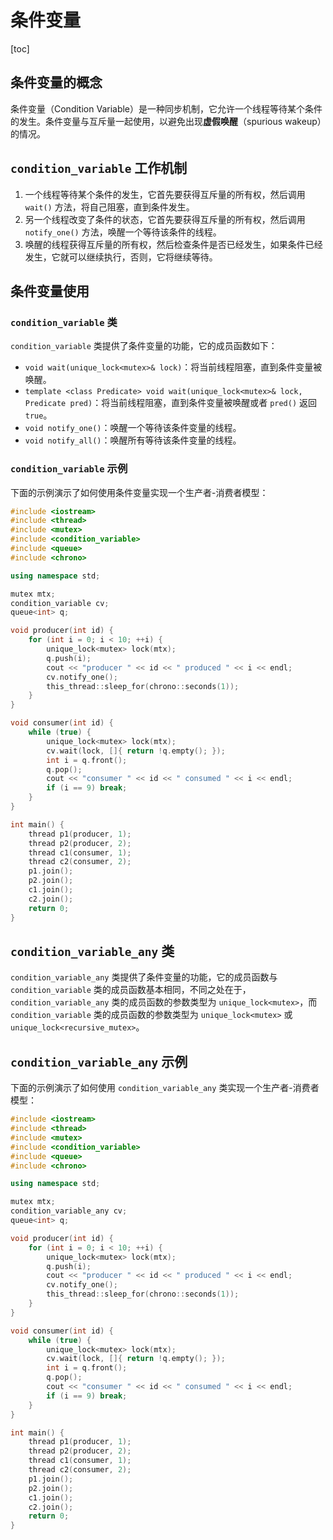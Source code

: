 # 条件变量
[toc]

## 条件变量的概念
条件变量（Condition Variable）是一种同步机制，它允许一个线程等待某个条件的发生。条件变量与互斥量一起使用，以避免出现**虚假唤醒**（spurious wakeup）的情况。

## `condition_variable` 工作机制
  1. 一个线程等待某个条件的发生，它首先要获得互斥量的所有权，然后调用 `wait()` 方法，将自己阻塞，直到条件发生。
  2. 另一个线程改变了条件的状态，它首先要获得互斥量的所有权，然后调用 `notify_one()` 方法，唤醒一个等待该条件的线程。
  3. 唤醒的线程获得互斥量的所有权，然后检查条件是否已经发生，如果条件已经发生，它就可以继续执行，否则，它将继续等待。

## 条件变量使用
### `condition_variable` 类
`condition_variable` 类提供了条件变量的功能，它的成员函数如下：
  - `void wait(unique_lock<mutex>& lock)`：将当前线程阻塞，直到条件变量被唤醒。
  - `template <class Predicate> void wait(unique_lock<mutex>& lock, Predicate pred)`：将当前线程阻塞，直到条件变量被唤醒或者 `pred()` 返回 `true`。
  - `void notify_one()`：唤醒一个等待该条件变量的线程。
  - `void notify_all()`：唤醒所有等待该条件变量的线程。

### `condition_variable` 示例
下面的示例演示了如何使用条件变量实现一个生产者-消费者模型：
```cpp
#include <iostream>
#include <thread>
#include <mutex>
#include <condition_variable>
#include <queue>
#include <chrono>

using namespace std;

mutex mtx;
condition_variable cv;
queue<int> q;

void producer(int id) {
    for (int i = 0; i < 10; ++i) {
        unique_lock<mutex> lock(mtx);
        q.push(i);
        cout << "producer " << id << " produced " << i << endl;
        cv.notify_one();
        this_thread::sleep_for(chrono::seconds(1));
    }
}

void consumer(int id) {
    while (true) {
        unique_lock<mutex> lock(mtx);
        cv.wait(lock, []{ return !q.empty(); });
        int i = q.front();
        q.pop();
        cout << "consumer " << id << " consumed " << i << endl;
        if (i == 9) break;
    }
}

int main() {
    thread p1(producer, 1);
    thread p2(producer, 2);
    thread c1(consumer, 1);
    thread c2(consumer, 2);
    p1.join();
    p2.join();
    c1.join();
    c2.join();
    return 0;
}
```

## `condition_variable_any` 类
`condition_variable_any` 类提供了条件变量的功能，它的成员函数与 `condition_variable` 类的成员函数基本相同，不同之处在于，`condition_variable_any` 类的成员函数的参数类型为 `unique_lock<mutex>`，而 `condition_variable` 类的成员函数的参数类型为 `unique_lock<mutex>` 或 `unique_lock<recursive_mutex>`。

## `condition_variable_any` 示例
下面的示例演示了如何使用 `condition_variable_any` 类实现一个生产者-消费者模型：
```cpp
#include <iostream>
#include <thread>
#include <mutex>
#include <condition_variable>
#include <queue>
#include <chrono>

using namespace std;

mutex mtx;
condition_variable_any cv;
queue<int> q;

void producer(int id) {
    for (int i = 0; i < 10; ++i) {
        unique_lock<mutex> lock(mtx);
        q.push(i);
        cout << "producer " << id << " produced " << i << endl;
        cv.notify_one();
        this_thread::sleep_for(chrono::seconds(1));
    }
}

void consumer(int id) {
    while (true) {
        unique_lock<mutex> lock(mtx);
        cv.wait(lock, []{ return !q.empty(); });
        int i = q.front();
        q.pop();
        cout << "consumer " << id << " consumed " << i << endl;
        if (i == 9) break;
    }
}

int main() {
    thread p1(producer, 1);
    thread p2(producer, 2);
    thread c1(consumer, 1);
    thread c2(consumer, 2);
    p1.join();
    p2.join();
    c1.join();
    c2.join();
    return 0;
}
```

